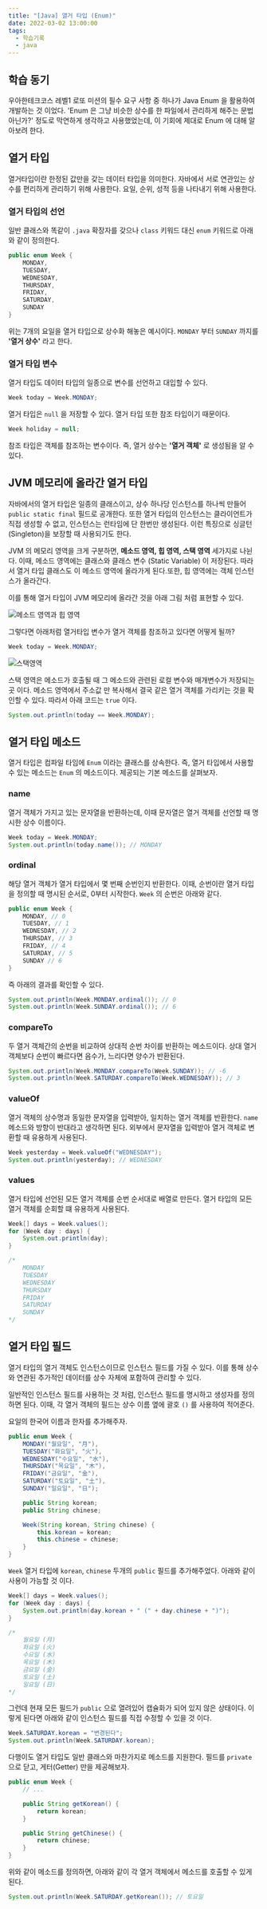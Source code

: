 ```yaml
---
title: "[Java] 열거 타입 (Enum)"
date: 2022-03-02 13:00:00
tags:
  - 학습기록
  - java
---
```


## 학습 동기

우아한테크코스 레벨1 로또 미션의 필수 요구 사항 중 하나가 Java Enum 을 활용하여 개발하는 것 이었다. 'Enum 은 그냥 비슷한 상수를 한 파일에서 관리하게 해주는 문법 아닌가?' 정도로 막연하게 생각하고 사용했었는데, 이 기회에 제대로 Enum 에 대해 알아보려 한다.

## 열거 타입

열거타입이란 한정된 값만을 갖는 데이터 타입을 의미한다. 자바에서 서로 연관있는 상수를 편리하게 관리하기 위해 사용한다. 요일, 순위, 성적 등을 나타내기 위해 사용한다.

### 열거 타입의 선언

일반 클래스와 똑같이 `.java` 확장자를 갖으나 `class` 키워드 대신 `enum` 키워드로 아래와 같이 정의한다.

```java
public enum Week {
    MONDAY,
    TUESDAY,
    WEDNESDAY,
    THURSDAY,
    FRIDAY,
    SATURDAY,
    SUNDAY
}
```

위는 7개의 요일을 열거 타입으로 상수화 해놓은 예시이다. `MONDAY` 부터 `SUNDAY` 까지를 **'열거 상수'** 라고 한다.

### 열거 타입 변수

열거 타입도 데이터 타입의 일종으로 변수를 선언하고 대입할 수 있다.

```java
Week today = Week.MONDAY;
```

열거 타입은 `null` 을 저장할 수 있다. 열거 타입 또한 참조 타입이기 때문이다.

```java
Week holiday = null;
```

참조 타입은 객체를 참조하는 변수이다. 즉, 열거 상수는 **'열거 객체'** 로 생성됨을 알 수 있다.

## JVM 메모리에 올라간 열거 타입

자바에서의 열거 타입은 일종의 클래스이고, 상수 하나당 인스턴스를 하나씩 만들어 `public static final` 필드로 공개한다. 또한 열거 타입의 인스턴스는 클라이언트가 직접 생성할 수 없고, 인스턴스는 런타임에 단 한번만 생성된다. 이런 특징으로 싱글턴 (Singleton)을 보장할 때 사용되기도 한다.

JVM 의 메모리 영역을 크게 구분하면, **메소드 영역, 힙 영역, 스택 영역** 세가지로 나뉜다. 이때, 메소드 영역에는 클래스와 클래스 변수 (Static Variable) 이 저장된다. 따라서 열거 타입 클래스도 이 메소드 영역에 올라가게 된다.또한, 힙 영역에는 객체 인스턴스가 올라간다.

이를 통해 열거 타입이 JVM 메모리에 올라간 것을 아래 그림 처럼 표현할 수 있다.

![메소드 영역과 힙 영역](jvm1.png)

그렇다면 아래처럼 열거타입 변수가 열거 객체를 참조하고 있다면 어떻게 될까?

```java
Week today = Week.MONDAY;
```

![스택영역](jvm2.png)

스택 영역은 메소드가 호출될 때 그 메소드와 관련된 로컬 변수와 매개변수가 저장되는 곳 이다. 메소드 영역에서 주소값 만 복사해서 결국 같은 열거 객체를 가리키는 것을 확인할 수 있다. 따라서 아래 코드는 `true` 이다.

```java
System.out.println(today == Week.MONDAY);
```

## 열거 타입 메소드

열거 타입은 컴파일 타임에 `Enum` 이라는 클래스를 상속한다. 즉, 열거 타입에서 사용할 수 있는 메소드는 `Enum` 의 메소드이다. 제공되는 기본 메소드를 살펴보자.

### name

열거 객체가 가지고 있는 문자열을 반환하는데, 이때 문자열은 열거 객체를 선언할 때 명시한 상수 이름이다.

```java
Week today = Week.MONDAY;
System.out.println(today.name()); // MONDAY
```

### ordinal

해당 열거 객체가 열거 타입에서 몇 번째 순번인지 반환한다. 이때, 순번이란 열거 타입을 정의할 때 명시된 순서로, 0부터 시작한다. `Week` 의 순번은 아래와 같다.

```java
public enum Week {
    MONDAY, // 0
    TUESDAY, // 1
    WEDNESDAY, // 2
    THURSDAY, // 3
    FRIDAY, // 4
    SATURDAY, // 5
    SUNDAY // 6
}
```

즉 아래의 결과를 확인할 수 있다.

```java
System.out.println(Week.MONDAY.ordinal()); // 0
System.out.println(Week.SUNDAY.ordinal()); // 6
```

### compareTo

두 열거 객체간의 순번을 비교하여 상대적 순번 차이를 반환하는 메소드이다. 상대 열거 객체보다 순번이 빠르다면 음수가, 느리다면 양수가 반환된다.

```java
System.out.println(Week.MONDAY.compareTo(Week.SUNDAY)); // -6
System.out.println(Week.SATURDAY.compareTo(Week.WEDNESDAY)); // 3
```

### valueOf

열거 객체의 상수명과 동일한 문자열을 입력받아, 일치하는 열거 객체를 반환한다. `name` 메소드와 방향이 반대라고 생각하면 된다. 외부에서 문자열을 입력받아 열거 객체로 변환할 때 유용하게 사용된다.

```java
Week yesterday = Week.valueOf("WEDNESDAY");
System.out.println(yesterday); // WEDNESDAY
```

### values

열거 타입에 선언된 모든 열거 객체를 순번 순서대로 배열로 만든다. 열거 타입의 모든 열거 객체를 순회할 떄 유용하게 사용된다.

```java
Week[] days = Week.values();
for (Week day : days) {
    System.out.println(day);
}

/*
    MONDAY
    TUESDAY
    WEDNESDAY
    THURSDAY
    FRIDAY
    SATURDAY
    SUNDAY
*/
```

## 열거 타입 필드

열거 타입의 열거 객체도 인스턴스이므로 인스턴스 필드를 가질 수 있다. 이를 통해 상수와 연관된 추가적인 데이터를 상수 자체에 포함하여 관리할 수 있다.

일반적인 인스턴스 필드를 사용하는 것 처럼, 인스턴스 필드를 명시하고 생성자를 정의하면 된다. 이때, 각 열거 객체의 필드는 상수 이름 옆에 괄호 `()` 를 사용하여 적어준다.

요일의 한국어 이름과 한자를 추가해주자.

```java
public enum Week {
    MONDAY("월요일", "月"),
    TUESDAY("화요일", "火"),
    WEDNESDAY("수요일", "水"),
    THURSDAY("목요일", "木"),
    FRIDAY("금요일", "金"),
    SATURDAY("토요일", "土"),
    SUNDAY("일요일", "日");

    public String korean;
    public String chinese;

    Week(String korean, String chinese) {
        this.korean = korean;
        this.chinese = chinese;
    }
}
```

`Week` 열거 타입에 `korean`, `chinese` 두개의 `public` 필드를 추가해주었다. 아래와 같이 사용이 가능할 것 이다.

```java
Week[] days = Week.values();
for (Week day : days) {
    System.out.println(day.korean + " (" + day.chinese + ")");
}

/*
    월요일 (月)
    화요일 (火)
    수요일 (水)
    목요일 (木)
    금요일 (金)
    토요일 (土)
    일요일 (日)
*/
```

그런데 현재 모든 필드가 `public` 으로 열려있어 캡슐화가 되어 있지 않은 상태이다. 이렇게 된다면 아래와 같이 인스턴스 필드를 직접 수정할 수 있을 것 이다.

```java
Week.SATURDAY.korean = "변경된다";
System.out.println(Week.SATURDAY.korean);
```

다행이도 열거 타입도 일반 클래스와 마찬가지로 메소드를 지원한다. 필드를 `private` 으로 닫고, 게터(Getter) 만을 제공해보자.

```java
public enum Week {
    // ...

    public String getKorean() {
        return korean;
    }

    public String getChinese() {
        return chinese;
    }
}
```

위와 같이 메소드를 정의하면, 아래와 같이 각 열거 객체에서 메소드를 호출할 수 있게 된다.

```java
System.out.println(Week.SATURDAY.getKorean()); // 토요일
```
